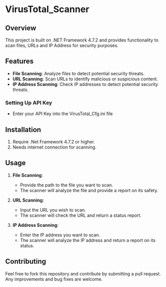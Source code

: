 # VirusTotal_Scanner

## Overview
This project is built on .NET Framework 4.7.2 and provides functionality to scan files, URLs and IP Address for security purposes.

## Features
- **File Scanning**: Analyze files to detect potential security threats.
- **URL Scanning**: Scan URLs to identify malicious or suspicious content.
- **IP Address Scanning**: Check IP addresses to detect potential security threats.

### Setting Up API Key
- Enter your API Key into the VirusTotal_Cfg.ini file

## Installation
1. Require .Net Framework 4.7.2 or higher.
2. Needs internet connection for scanning.

## Usage
1. **File Scanning**: 
    - Provide the path to the file you want to scan.
    - The scanner will analyze the file and provide a report on its safety.

2. **URL Scanning**: 
    - Input the URL you wish to scan.
    - The scanner will check the URL and return a status report.

3. **IP Address Scanning**:
    - Enter the IP address you want to scan.
    - The scanner will analyze the IP address and return a report on its status.


## Contributing
Feel free to fork this repository and contribute by submitting a pull request. Any improvements and bug fixes are welcome.

